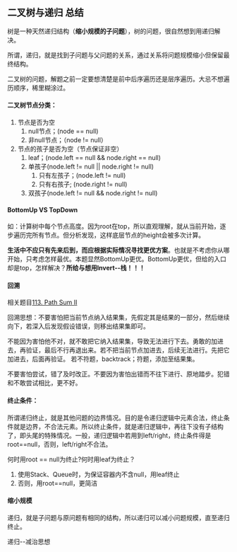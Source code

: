 ## 二叉树与递归 总结
树是一种天然递归结构（**缩小规模的子问题**），树的问题，很自然想到用递归解决。

所谓，递归，就是找到子问题与父问题的关系，通过关系将问题规模缩小但保留最终结构。

二叉树的问题，解题之前一定要想清楚是前中后序遍历还是层序遍历。大忌不想遍历顺序，稀里糊涂过。

#### 二叉树节点分类：

1. 节点是否为空
	1. null节点；(node == null)
	2. 非null节点；（node != null）
2. 节点的孩子是否为空（节点保证非空）
	1. leaf；(node.left == null && node.right == null)
	2. 单孩子(node.left != null || node.right != null)
		1. 只有左孩子；(node.left != null)
		2. 只有右孩子; (node.right != null)
	3. 双孩子(node.left != null && node.right != null)

#### BottomUp VS TopDown

如：计算树中每个节点高度。因为root在top，所以直观理解，就从当前开始，逐步遍历完所有节点。但分析发现，这样底层节点的height会被多次计算。

**生活中不应只有先来后到，而应根据实际情况寻找更优方案**。也就是不考虑你从哪开始，只考虑怎样最优。本题显然BottomUp更优。BottomUp更优，但给的入口却是top，怎样解决？**所给与想用Invert--栈！！！**

#### 回溯
相关题目[113. Path Sum II](https://github.com/zhangbotong/LeetCode/blob/master/problems/5.%20BinaryTree-Recurrence/10-113.%20Path%20Sum%20II%20%EF%BC%88%E9%80%92%E5%BD%92-%E5%9B%9E%E6%BA%AF%EF%BC%89.md)

回溯思想：不要害怕把当前节点纳入结果集，先假定其是结果的一部分，然后继续向下，若深入后发现假设错误，则移出结果集即可。

不能因为害怕他不对，就不敢把它纳入结果集，导致无法进行下去。勇敢的加进去，再验证，最后不行再退出来。若不把当前节点加进去，后续无法进行。先把它加进去，后面再验证。 若不符题，backtrack；符题，添加至结果集。


不要害怕尝试，错了及时改正。不要因为害怕出错而不往下进行、原地踏步。犯错和不敢尝试相比，更不好。

#### 终止条件：
所谓递归终止，就是其他问题的边界情况。目的是令递归逻辑中元素合法，终止条件就是边界，不合法元素。所以终止条件，就是递归逻辑中，再往下没有子结构了，即头尾的特殊情况。一般，递归逻辑中若用到left/right，终止条件得是root==null，否则，left/right不合法。

何时用root == null为终止?何时用leaf为终止？

1. 使用Stack、Queue时，为保证容器内不含null，用leaf终止
2. 否则，用root==null，更简洁

#### 缩小规模
递归，就是子问题与原问题有相同的结构，所以递归可以减小问题规模，直至递归终止。

递归--减治思想
